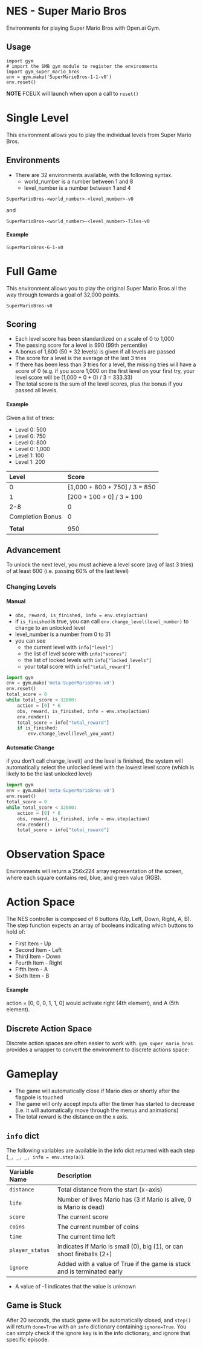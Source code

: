 # NES - Super Mario Bros

Environments for playing Super Mario Bros with Open.ai Gym.

## Usage

```
import gym
# import the SMB gym module to register the environments
import gym_super_mario_bros
env = gym.make('SuperMarioBros-1-1-v0')
env.reset()
```

**NOTE** FCEUX will launch when upon a call to `reset()`

# Single Level

This environment allows you to play the individual levels from Super Mario
Bros.

## Environments

-   There are 32 environments available, with the following syntax.
    -   world_number is a number between 1 and 8
    -   level_number is a number between 1 and 4

```
SuperMarioBros-<world_number>-<level_number>-v0
```

and

```
SuperMarioBros-<world_number>-<level_number>-Tiles-v0
```

#### Example

```
SuperMarioBros-6-1-v0
```

# Full Game

This environment allows you to play the original Super Mario Bros all the way
through towards a goal of 32,000 points.

```
SuperMarioBros-v0
```

## Scoring

-   Each level score has been standardized on a scale of 0 to 1,000
-   The passing score for a level is 990 (99th percentile)
-   A bonus of 1,600 (50 * 32 levels) is given if all levels are passed
-   The score for a level is the average of the last 3 tries
-   If there has been less than 3 tries for a level, the missing tries will
    have a score of 0 (e.g. if you score 1,000 on the first level on your
    first try, your level score will be (1,000 + 0 + 0) / 3 = 333.33)
-   The total score is the sum of the level scores, plus the bonus if you passed all levels.

#### Example

Given a list of tries:

-   Level 0: 500
-   Level 0: 750
-   Level 0: 800
-   Level 0: 1,000
-   Level 1: 100
-   Level 1: 200

| Level            | Score                          |
|:-----------------|:-------------------------------|
| 0                | [1,000 + 800 + 750] / 3 = 850  |
| 1                | [200 + 100 + 0] / 3 = 100      |
| 2-8              | 0                              |
| Completion Bonus | 0                              |
|                  |                                |
| **Total**        | 950                            |


## Advancement

To unlock the next level, you must achieve a level score (avg of last 3
tries) of at least 600 (i.e. passing 60% of the last level)

### Changing Levels

#### Manual

-   `obs, reward, is_finished, info = env.step(action)`
-   if `is_finished` is true, you can call
    `env.change_level(level_number)` to change to an unlocked level
-   level_number is a number from 0 to 31
-   you can see
    -   the current level with `info["level"]`
    -   the list of level score with `info["scores"]`
    -   the list of locked levels with `info["locked_levels"]`
    -   your total score with `info["total_reward"]`

```python
import gym
env = gym.make('meta-SuperMarioBros-v0')
env.reset()
total_score = 0
while total_score < 32000:
    action = [0] * 6
    obs, reward, is_finished, info = env.step(action)
    env.render()
    total_score = info["total_reward"]
    if is_finished:
        env.change_level(level_you_want)
```

#### Automatic Change

if you don't call change_level() and the level is finished, the system will
automatically select the unlocked level with the lowest level score (which is
likely to be the last unlocked level)

```python
import gym
env = gym.make('meta-SuperMarioBros-v0')
env.reset()
total_score = 0
while total_score < 32000:
    action = [0] * 6
    obs, reward, is_finished, info = env.step(action)
    env.render()
    total_score = info["total_reward"]
```


# Observation Space

Environments will return a 256x224 array representation of the screen, where
each square contains red, blue, and green value (RGB).

# Action Space

The NES controller is composed of 6 buttons (Up, Left, Down, Right, A, B).
The step function expects an array of booleans indicating which buttons to
hold of:

-   First Item -  Up
-   Second Item - Left
-   Third Item -  Down
-   Fourth Item - Right
-   Fifth Item -  A
-   Sixth Item -  B

#### Example

action = [0, 0, 0, 1, 1, 0] would activate right (4th element), and A (5th
element).

## Discrete Action Space

Discrete action spaces are often easier to work with. `gym_super_mario_bros`
provides a wrapper to convert the environment to discrete actions space:

# Gameplay

-   The game will automatically close if Mario dies or shortly after the
    flagpole is touched
-   The game will only accept inputs after the timer has started to decrease
    (i.e. it will automatically move through the menus and animations)
-   The total reward is the distance on the x axis.

## `info` dict

The following variables are available in the info dict returned with each step
(`_, _, _, info = env.step(a)`).

| Variable Name   | Description                                                             |
|:----------------|:------------------------------------------------------------------------|
| `distance`      | Total distance from the start (x-axis)                                  |
| `life`          | Number of lives Mario has (3 if Mario is alive, 0 is Mario is dead)     |
| `score`         | The current score                                                       |
| `coins`         | The current number of coins                                             |
| `time`          | The current time left                                                   |
| `player_status` | Indicates if Mario is small (0), big (1), or can shoot fireballs (2+)   |
| `ignore`        | Added with a value of True if the game is stuck and is terminated early |

-   A value of -1 indicates that the value is unknown

## Game is Stuck

After 20 seconds, the stuck game will be automatically closed, and `step()`
will return `done=True` with an `info` dictionary containing `ignore=True`.
You can simply check if the ignore key is in the info dictionary, and ignore
that specific episode.
